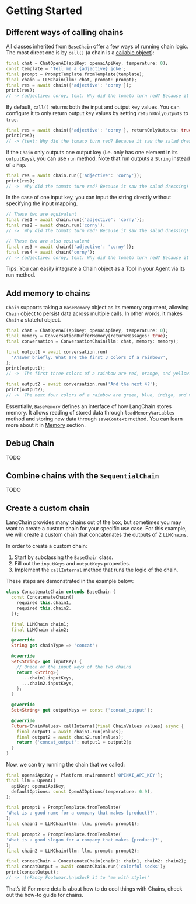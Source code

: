 # Getting Started



## Different ways of calling chains

All classes inherited from `BaseChain` offer a few ways of running chain logic. The most direct one 
is by `call()` (a chain is a [callable object](https://dart.dev/language/callable-objects)):

```dart
final chat = ChatOpenAI(apiKey: openaiApiKey, temperature: 0);
const template = 'Tell me a {adjective} joke';
final prompt = PromptTemplate.fromTemplate(template);
final chain = LLMChain(llm: chat, prompt: prompt);
final res = await chain({'adjective': 'corny'});
print(res);
// -> {adjective: corny, text: Why did the tomato turn red? Because it saw the salad dressing!}
```

By default, `call()` returns both the input and output key values. You can configure it to only 
return output key values by setting `returnOnlyOutputs` to `true`.

```dart
final res = await chain({'adjective': 'corny'}, returnOnlyOutputs: true);
print(res);
// -> {text: Why did the tomato turn red? Because it saw the salad dressing!}
```

If the `Chain` only outputs one output key (i.e. only has one element in its `outputKeys`), you can 
use `run` method. Note that run outputs a `String` instead of a `Map`.

```dart
final res = await chain.run({'adjective': 'corny'});
print(res);
// -> 'Why did the tomato turn red? Because it saw the salad dressing!'
```

In the case of one input key, you can input the string directly without specifying the input 
mapping.

```dart
// These two are equivalent
final res1 = await chain.run({'adjective': 'corny'});
final res2 = await chain.run('corny');
// -> 'Why did the tomato turn red? Because it saw the salad dressing!'

// These two are also equivalent
final res3 = await chain({'adjective': 'corny'});
final res4 = await chain('corny');
// -> {adjective: corny, text: Why did the tomato turn red? Because it saw the salad dressing!}
```

Tips: You can easily integrate a Chain object as a Tool in your Agent via its run method.

## Add memory to chains

`Chain` supports taking a `BaseMemory` object as its memory argument, allowing `Chain` object to 
persist data across multiple calls. In other words, it makes `Chain` a stateful object.

```dart
final chat = ChatOpenAI(apiKey: openaiApiKey, temperature: 0);
final memory = ConversationBufferMemory(returnMessages: true);
final conversation = ConversationChain(llm: chat, memory: memory);

final output1 = await conversation.run(
  'Answer briefly. What are the first 3 colors of a rainbow?',
);
print(output1);
// -> 'The first three colors of a rainbow are red, orange, and yellow.'

final output2 = await conversation.run('And the next 4?');
print(output2);
// -> 'The next four colors of a rainbow are green, blue, indigo, and violet.'
```

Essentially, `BaseMemory` defines an interface of how LangChain stores memory. It allows reading 
of stored data through `loadMemoryVariables` method and storing new data through `saveContext` 
method. You can learn more about it in [Memory](/modules/memory/memory.md) section.

## Debug Chain

TODO

## Combine chains with the `SequentialChain`

TODO

## Create a custom chain

LangChain provides many chains out of the box, but sometimes you may want to create a custom chain 
for your specific use case. For this example, we will create a custom chain that concatenates the 
outputs of 2 `LLMChains`.

In order to create a custom chain:

1. Start by subclassing the `BaseChain` class. 
2. Fill out the `inputKeys` and `outputKeys` properties. 
3. Implement the `callInternal` method that runs the logic of the chain.

These steps are demonstrated in the example below:

```dart
class ConcatenateChain extends BaseChain {
  const ConcatenateChain({
    required this.chain1,
    required this.chain2,
  });

  final LLMChain chain1;
  final LLMChain chain2;

  @override
  String get chainType => 'concat';

  @override
  Set<String> get inputKeys {
    // Union of the input keys of the two chains
    return <String>{
      ...chain1.inputKeys,
      ...chain2.inputKeys,
    };
  }

  @override
  Set<String> get outputKeys => const {'concat_output'};

  @override
  Future<ChainValues> callInternal(final ChainValues values) async {
    final output1 = await chain1.run(values);
    final output2 = await chain2.run(values);
    return {'concat_output': output1 + output2};
  }
}
```

Now, we can try running the chain that we called:

```dart
final openaiApiKey = Platform.environment['OPENAI_API_KEY'];
final llm = OpenAI(
  apiKey: openaiApiKey,
  defaultOptions: const OpenAIOptions(temperature: 0.9),
);

final prompt1 = PromptTemplate.fromTemplate(
'What is a good name for a company that makes {product}?',
);
final chain1 = LLMChain(llm: llm, prompt: prompt1);

final prompt2 = PromptTemplate.fromTemplate(
'What is a good slogan for a company that makes {product}?',
);
final chain2 = LLMChain(llm: llm, prompt: prompt2);

final concatChain = ConcatenateChain(chain1: chain1, chain2: chain2);
final concatOutput = await concatChain.run('colorful socks');
print(concatOutput);
// -> '\nFancy Footwear.\n\nSock it to 'em with style!'
```

That’s it! For more details about how to do cool things with Chains, check out the how-to guide 
for chains.

